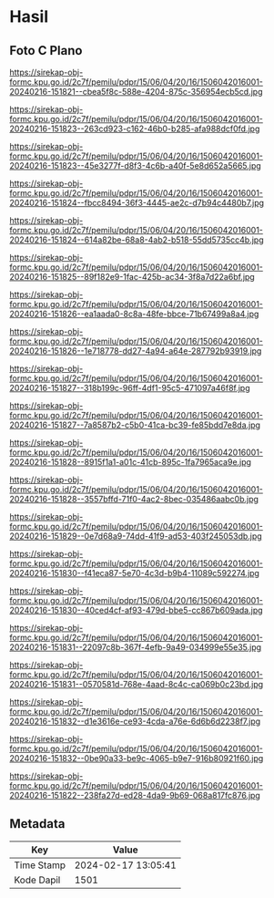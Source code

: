 # Hasil

## Foto C Plano

https://sirekap-obj-formc.kpu.go.id/2c7f/pemilu/pdpr/15/06/04/20/16/1506042016001-20240216-151821--cbea5f8c-588e-4204-875c-356954ecb5cd.jpg

https://sirekap-obj-formc.kpu.go.id/2c7f/pemilu/pdpr/15/06/04/20/16/1506042016001-20240216-151823--263cd923-c162-46b0-b285-afa988dcf0fd.jpg

https://sirekap-obj-formc.kpu.go.id/2c7f/pemilu/pdpr/15/06/04/20/16/1506042016001-20240216-151823--45e3277f-d8f3-4c6b-a40f-5e8d652a5665.jpg

https://sirekap-obj-formc.kpu.go.id/2c7f/pemilu/pdpr/15/06/04/20/16/1506042016001-20240216-151824--fbcc8494-36f3-4445-ae2c-d7b94c4480b7.jpg

https://sirekap-obj-formc.kpu.go.id/2c7f/pemilu/pdpr/15/06/04/20/16/1506042016001-20240216-151824--614a82be-68a8-4ab2-b518-55dd5735cc4b.jpg

https://sirekap-obj-formc.kpu.go.id/2c7f/pemilu/pdpr/15/06/04/20/16/1506042016001-20240216-151825--89f182e9-1fac-425b-ac34-3f8a7d22a6bf.jpg

https://sirekap-obj-formc.kpu.go.id/2c7f/pemilu/pdpr/15/06/04/20/16/1506042016001-20240216-151826--ea1aada0-8c8a-48fe-bbce-71b67499a8a4.jpg

https://sirekap-obj-formc.kpu.go.id/2c7f/pemilu/pdpr/15/06/04/20/16/1506042016001-20240216-151826--1e718778-dd27-4a94-a64e-287792b93919.jpg

https://sirekap-obj-formc.kpu.go.id/2c7f/pemilu/pdpr/15/06/04/20/16/1506042016001-20240216-151827--318b199c-96ff-4df1-95c5-471097a46f8f.jpg

https://sirekap-obj-formc.kpu.go.id/2c7f/pemilu/pdpr/15/06/04/20/16/1506042016001-20240216-151827--7a8587b2-c5b0-41ca-bc39-fe85bdd7e8da.jpg

https://sirekap-obj-formc.kpu.go.id/2c7f/pemilu/pdpr/15/06/04/20/16/1506042016001-20240216-151828--8915f1a1-a01c-41cb-895c-1fa7965aca9e.jpg

https://sirekap-obj-formc.kpu.go.id/2c7f/pemilu/pdpr/15/06/04/20/16/1506042016001-20240216-151828--3557bffd-71f0-4ac2-8bec-035486aabc0b.jpg

https://sirekap-obj-formc.kpu.go.id/2c7f/pemilu/pdpr/15/06/04/20/16/1506042016001-20240216-151829--0e7d68a9-74dd-41f9-ad53-403f245053db.jpg

https://sirekap-obj-formc.kpu.go.id/2c7f/pemilu/pdpr/15/06/04/20/16/1506042016001-20240216-151830--f41eca87-5e70-4c3d-b9b4-11089c592274.jpg

https://sirekap-obj-formc.kpu.go.id/2c7f/pemilu/pdpr/15/06/04/20/16/1506042016001-20240216-151830--40ced4cf-af93-479d-bbe5-cc867b609ada.jpg

https://sirekap-obj-formc.kpu.go.id/2c7f/pemilu/pdpr/15/06/04/20/16/1506042016001-20240216-151831--22097c8b-367f-4efb-9a49-034999e55e35.jpg

https://sirekap-obj-formc.kpu.go.id/2c7f/pemilu/pdpr/15/06/04/20/16/1506042016001-20240216-151831--0570581d-768e-4aad-8c4c-ca069b0c23bd.jpg

https://sirekap-obj-formc.kpu.go.id/2c7f/pemilu/pdpr/15/06/04/20/16/1506042016001-20240216-151832--d1e3616e-ce93-4cda-a76e-6d6b6d2238f7.jpg

https://sirekap-obj-formc.kpu.go.id/2c7f/pemilu/pdpr/15/06/04/20/16/1506042016001-20240216-151832--0be90a33-be9c-4065-b9e7-916b80921f60.jpg

https://sirekap-obj-formc.kpu.go.id/2c7f/pemilu/pdpr/15/06/04/20/16/1506042016001-20240216-151822--238fa27d-ed28-4da9-9b69-068a817fc876.jpg


## Metadata

| Key        | Value               |
| ---------- | ------------------- |
| Time Stamp | 2024-02-17 13:05:41 |
| Kode Dapil | 1501                |



